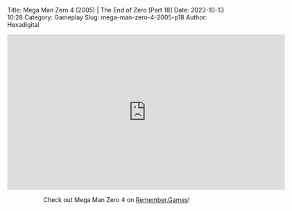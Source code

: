 Title: Mega Man Zero 4 (2005) | The End of Zero [Part 18]
Date: 2023-10-13 10:28
Category: Gameplay
Slug: mega-man-zero-4-2005-p18
Author: Hexadigital

<center><iframe src="https://www.youtube.com/embed/ppthe3u2wsI?feature=oembed" allow="accelerometer; autoplay; encrypted-media; gyroscope; picture-in-picture" width="640" height="360" frameborder="0"></iframe>

Check out Mega Man Zero 4 on [Remember.Games](https://remember.games/game/4372/mega-man-zero-4/)!</center>
